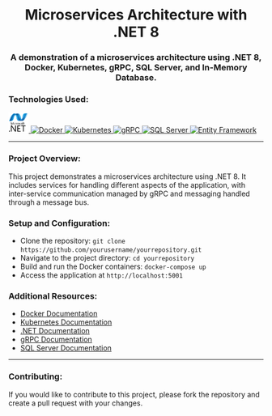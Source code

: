 <h1 align="center">Microservices Architecture with .NET 8</h1>
<h3 align="center">
  A demonstration of a microservices architecture using .NET 8, Docker, Kubernetes, gRPC, SQL Server, and In-Memory Database.
</h3>



<h3 align="left">Technologies Used:</h3>
<p align="left">
  <a href="https://dotnet.microsoft.com/" rel="nofollow"> <img src="https://raw.githubusercontent.com/devicons/devicon/master/icons/dot-net/dot-net-original-wordmark.svg" alt=".NET" width="40" height="40" style="max-width: 100%;"> </a>
  <a href="https://www.docker.com/" rel="nofollow"> <img src="https://www.docker.com/sites/default/files/d8/2019/docker-ce-logo.png" alt="Docker" width="40" height="40" style="max-width: 100%;"> </a>
  <a href="https://kubernetes.io/" rel="nofollow"> <img src="https://kubernetes.io/images/header/logo.png" alt="Kubernetes" width="40" height="40" style="max-width: 100%;"> </a>
  <a href="https://grpc.io/" rel="nofollow"> <img src="https://grpc.io/img/small-logo.png" alt="gRPC" width="40" height="40" style="max-width: 100%;"> </a>
  <a href="https://www.microsoft.com/en-us/sql-server" rel="nofollow"> <img src="https://camo.githubusercontent.com/42dfd0950d93092d82d677877fe87d5bab1e2acccc1110bf0f9dd755988ccb7e/68747470733a2f2f7777772e7376677265706f2e636f6d2f73686f772f3330333232392f6d6963726f736f66742d73716c2d7365727665722d6c6f676f2e737667" alt="SQL Server" width="40" height="40" style="max-width: 100%;"> </a>
  <a href="https://docs.microsoft.com/en-us/ef/" rel="nofollow"> <img src="https://docs.microsoft.com/en-us/ef/images/ef-core.png" alt="Entity Framework" width="40" height="40" style="max-width: 100%;"> </a>
</p>

<hr>

<h3 align="left">Project Overview:</h3>
<p align="left">
  This project demonstrates a microservices architecture using .NET 8. It includes services for handling different aspects of the application, with inter-service communication managed by gRPC and messaging handled through a message bus.
</p>

<h3 align="left">Setup and Configuration:</h3>
<ul>
  <li>Clone the repository: <code>git clone https://github.com/yourusername/yourrepository.git</code></li>
  <li>Navigate to the project directory: <code>cd yourrepository</code></li>
  <li>Build and run the Docker containers: <code>docker-compose up</code></li>
  <li>Access the application at <code>http://localhost:5001</code></li>
</ul>

<h3 align="left">Additional Resources:</h3>
<ul>
  <li><a href="https://docs.docker.com/get-started/" target="_blank">Docker Documentation</a></li>
  <li><a href="https://kubernetes.io/docs/home/" target="_blank">Kubernetes Documentation</a></li>
  <li><a href="https://docs.microsoft.com/en-us/dotnet/" target="_blank">.NET Documentation</a></li>
  <li><a href="https://grpc.io/docs/" target="_blank">gRPC Documentation</a></li>
  <li><a href="https://docs.microsoft.com/en-us/sql/sql-server/?view=sql-server-ver15" target="_blank">SQL Server Documentation</a></li>
</ul>

<hr>

<h3 align="left">Contributing:</h3>
<p align="left">
  If you would like to contribute to this project, please fork the repository and create a pull request with your changes.
</p>
